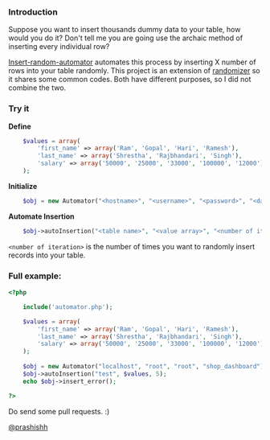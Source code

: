 ### Introduction

Suppose you want to insert thousands dummy data to your table, how would you do it? Don't tell me you are going use the archaic method of inserting every individual row? 

[Insert-random-automator][githublink] automates this process by inserting X number of rows into your table randomly. This project is an extension of [randomizer][randomizerlink] so it shares some common codes. Both have different purposes, so I did not combine the two.

### Try it

__Define__
```php
    $values = array(
        'first_name' => array('Ram', 'Gopal', 'Hari', 'Ramesh'), 
        'last_name' => array('Shrestha', 'Rajbhandari', 'Singh'), 
        'salary' => array('50000', '25000', '33000', '100000', '12000')
    );
```

__Initialize__ 

```php
    $obj = new Automator("<hostname>", "<username>", "<password>", "<database name>");
```

__Automate Insertion__
```php
    $obj->autoInsertion("<table name>", "<value array>", "<number of iteration>");
```
`<number of iteration>` is the number of times you want to randomly insert records into your table.


### Full example:
```php
<?php 

    include('automator.php');

    $values = array(
        'first_name' => array('Ram', 'Gopal', 'Hari', 'Ramesh'), 
        'last_name' => array('Shrestha', 'Rajbhandari', 'Singh'), 
        'salary' => array('50000', '25000', '33000', '100000', '12000')
    );
    
    $obj = new Automator("localhost", "root", "root", "shop_dashboard");
    $obj->autoInsertion("test", $values, 5);
    echo $obj->insert_error();

?>
```

Do send some pull requests. :)

[@prashishh][twitter]


[githublink]: https://github.com/prashishh/random-insert-automator
[randomizerlink]: https://github.com/prashishh/randomizer
[twitter]: http://twitter.com/prashishh